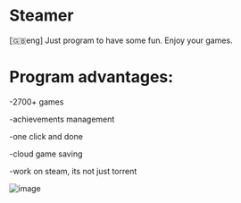 # Steamer
[🇬🇧eng]
Just program to have some fun. Enjoy your games.

# Program advantages:

-2700+ games

-achievements management 

-one click and done

-cloud game saving

-work on steam, its not just torrent

![image](https://github.com/user-attachments/assets/a5f0b04d-e83a-4b41-8ab8-f00d5d61800c)
